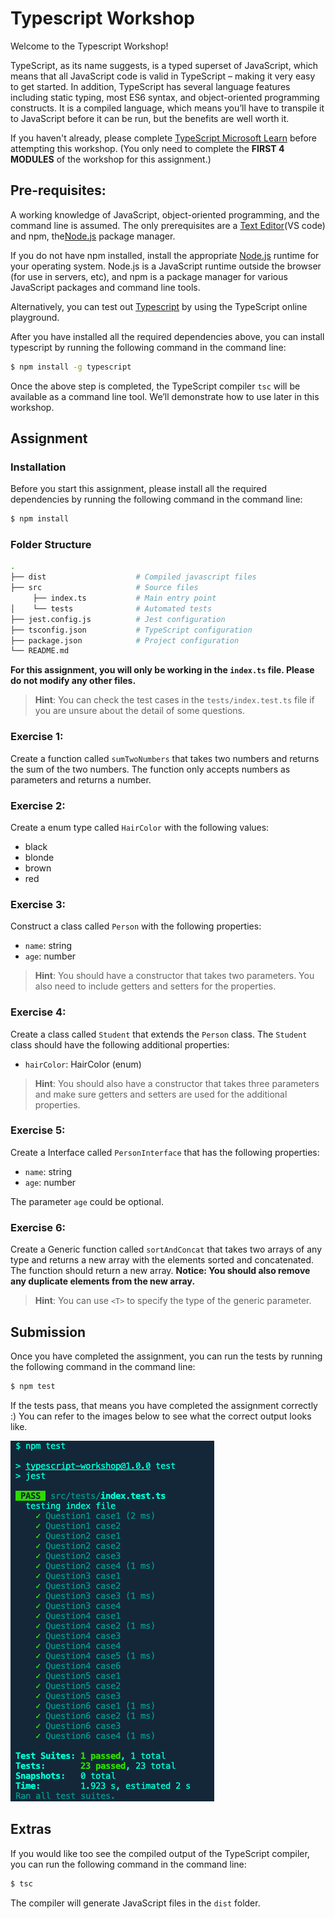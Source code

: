 # Typescript Workshop

Welcome to the Typescript Workshop! 

TypeScript, as its name suggests, is a typed superset of JavaScript, which means that all JavaScript code is valid in TypeScript – making it very easy to get started. In addition, TypeScript has several language features including static typing, most ES6 syntax, and object-oriented programming constructs. It is a compiled language, which means you’ll have to transpile it to JavaScript before it can be run, but the benefits are well worth it.

If you haven't already, please complete [TypeScript Microsoft Learn](https://docs.microsoft.com/en-us/learn/paths/build-javascript-applications-typescript/) before attempting this workshop. (You only need to complete the **FIRST 4 MODULES** of the workshop for this assignment.)

## Pre-requisites:

A working knowledge of JavaScript, object-oriented programming, and the command line is assumed. The only prerequisites are a [Text Editor](https://code.visualstudio.com/)(VS code) and npm, the[Node.js](https://nodejs.org/) package manager.

If you do not have npm installed, install the appropriate [Node.js](https://nodejs.org/) runtime for your operating system. Node.js is a JavaScript runtime outside the browser (for use in servers, etc), and npm is a package manager for various JavaScript packages and command line tools.

Alternatively, you can test out [Typescript](https://www.typescriptlang.org/) by using the TypeScript online playground.

After you have installed all the required dependencies above, you can install typescript by running the following command in the command line:

```bash
$ npm install -g typescript
```

Once the above step is completed, the TypeScript compiler `tsc` will be available as a command line tool. We’ll demonstrate how to use later in this workshop.


## Assignment

### Installation
Before you start this assignment, please install all the required dependencies by running the following command in the command line:

```bash
$ npm install
```

### Folder Structure

```bash
.
├── dist                    # Compiled javascript files
├── src                     # Source files 
     ├── index.ts           # Main entry point
│    └── tests              # Automated tests
├── jest.config.js          # Jest configuration
├── tsconfig.json           # TypeScript configuration
├── package.json            # Project configuration
└── README.md
```

**For this assignment, you will only be working in the `index.ts` file. Please do not modify any other files.**

> **Hint**: You can check the test cases in the `tests/index.test.ts` file if you are unsure about the detail of some questions.

### Exercise 1:
Create a function called `sumTwoNumbers` that takes two numbers and returns the sum of the two numbers. The function only accepts numbers as parameters and returns a number.

### Exercise 2:
Create a enum type called `HairColor` with the following values:
- black
- blonde
- brown
- red

### Exercise 3:
Construct a class called `Person` with the following properties:
- `name`: string
- `age`: number

> **Hint**: You should have a constructor that takes two parameters. You also need to include getters and setters for the properties.

### Exercise 4:
Create a class called `Student` that extends the `Person` class. The `Student` class should have the following additional properties:
- `hairColor`: HairColor (enum)

> **Hint**: You should also have a constructor that takes three parameters and make sure getters and setters are used for the additional properties.

### Exercise 5:
Create a Interface called `PersonInterface` that has the following properties:
- `name`: string
- `age`: number

The parameter `age` could be optional.

### Exercise 6:
Create a Generic function called `sortAndConcat` that takes two arrays of any type and returns a new array with the elements sorted and concatenated. The function should return a new array. **Notice: You should also remove any duplicate elements from the new array.**

> **Hint**: You can use `<T>` to specify the type of the generic parameter.

## Submission

Once you have completed the assignment, you can run the tests by running the following command in the command line:

```bash
$ npm test
```

If the tests pass, that means you have completed the assignment correctly :) You can refer to the images below to see what the correct output looks like.

![picture 1](../images/tsTest.png)

## Extras
If you would like too see the compiled output of the TypeScript compiler, you can run the following command in the command line:

```bash
$ tsc
```

The compiler will generate JavaScript files in the `dist` folder.
